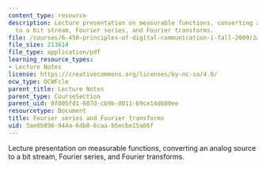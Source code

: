 ```yaml
---
content_type: resource
description: Lecture presentation on measurable functions, converting an analog source
  to a bit stream, Fourier series, and Fourier transforms.
file: /courses/6-450-principles-of-digital-communication-i-fall-2009/3ae0b896944a6db06caab5ecbe15a66f_MIT6_450F09_slide07.pdf
file_size: 213614
file_type: application/pdf
learning_resource_types:
- Lecture Notes
license: https://creativecommons.org/licenses/by-nc-sa/4.0/
ocw_type: OCWFile
parent_title: Lecture Notes
parent_type: CourseSection
parent_uid: 0f805fd1-607d-cb9b-8011-69ce14d600ee
resourcetype: Document
title: Fourier series and Fourier transforms
uid: 3ae0b896-944a-6db0-6caa-b5ecbe15a66f
---
```

Lecture presentation on measurable functions, converting an analog source to a bit stream, Fourier series, and Fourier transforms.